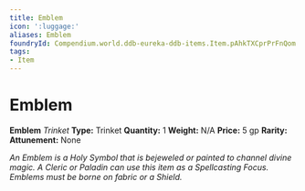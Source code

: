```yaml
---
title: Emblem
icon: ':luggage:'
aliases: Emblem
foundryId: Compendium.world.ddb-eureka-ddb-items.Item.pAhkTXCprPrFnQom
tags:
- Item
---
```


# Emblem

**Emblem**
_Trinket_
**Type:** Trinket
**Quantity:** 1
**Weight:** N/A
**Price:** 5 gp
**Rarity:** 
**Attunement:** None

*An Emblem is a Holy Symbol that is bejeweled or painted to channel divine magic. A Cleric or Paladin can use this item as a Spellcasting Focus. Emblems must be borne on fabric or a Shield.*